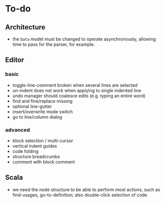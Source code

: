# To-do

## Architecture

 - the `Data` model must be changed to operate asynchronously,
   allowing time to pass for the parser, for example.

## Editor

### basic

 - toggle-line-comment broken when several lines are selected
 - un-indent does not work when applying to single indented line
 - undo manager should coalesce edits (e.g. typing an entire word)
 - find and fine/replace missing
 - optional line-gutter
 - insert/overwrite mode switch
 - go to line/column dialog
 
### advanced

 - block selection / multi-cursor
 - vertical indent guides
 - code folding
 - structure breadcrumbs
 - comment with block comment

## Scala

 - we need the node structure to be able to perform most actions,
   such as find-usages, go-to-definition; also double-click selection
   of code
